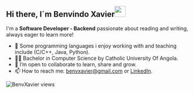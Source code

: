 ## Hi there, I´m Benvindo Xavier<img src="https://media.giphy.com/media/hvRJCLFzcasrR4ia7z/giphy.gif" width="30">

I'm a **Software Developer - Backend** passionate about reading and writing, always eager to learn more!

- 👀 Some programming languages i enjoy working with and teaching include (C/C++, Java, Python).
- 🧑‍🎓 Bachelor in Computer Science by Catholic University Of Angola.
- 👯 I’m open to collaborate to learn, share and grow.
- 📫 How to reach me: benvxavier@gmail.com or [LinkedIn](https://www.linkedin.com/in/benvindo-xavier-07935a268/).


<img src="https://komarev.com/ghpvc/?username=benvcode&color=red" alt="BenvXavier views" />



<!---
benvcode/benvcode is a ✨ special ✨ repository because its `README.md` (this file) appears on your GitHub profile.
You can click the Preview link to take a look at your changes.
--->
